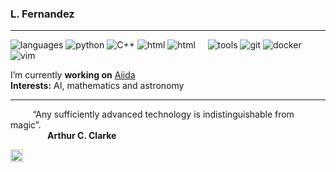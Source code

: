 ### L. Fernandez

----

![languages](https://img.shields.io/static/v1?label=&message=languages:&color=111&style=flat-square)
![python](https://img.shields.io/static/v1?logo=python&label=&message=python&color=36465D&logoColor=AAA&style=flat-square&link=)
![C++](https://img.shields.io/static/v1?logo=c%2B%2B&label=&message=C%2B%2B&color=36465D&logoColor=AAA&style=flat-square&link=)
![html](https://img.shields.io/static/v1?logo=html5&label=&message=html5&color=36465D&logoColor=AAA&style=flat-square&link=)
![html](https://img.shields.io/static/v1?logo=latex&label=&message=latex&color=36465D&logoColor=AAA&style=flat-square&link=)
&nbsp;&nbsp;&nbsp;
![tools](https://img.shields.io/static/v1?label=&message=tools:&color=111&style=flat-square)
![git](https://img.shields.io/static/v1?logo=git&label=&message=git&color=36465D&logoColor=AAA&style=flat-square)
![docker](https://img.shields.io/static/v1?logo=docker&label=&message=docker&color=36465D&logoColor=AAA&style=flat-square)
![vim](https://img.shields.io/static/v1?logo=vim&label=&message=vim&color=36465D&logoColor=AAA&style=flat-square)

I’m currently **working on** <a href="https://www.aiida.net/sections/about.html">Aiida</a><br>
**Interests:** AI, mathematics and astronomy

----

&nbsp;&nbsp;&nbsp;&nbsp;&nbsp;&nbsp;&nbsp;&nbsp;&nbsp;“Any sufficiently advanced technology is indistinguishable from magic”.<br>
&nbsp;&nbsp;&nbsp;&nbsp;&nbsp;&nbsp;&nbsp;&nbsp;&nbsp;&nbsp;&nbsp;&nbsp;&nbsp;&nbsp;&nbsp;**Arthur C. Clarke**

<a href="https://www.linkedin.com/in/lucas-fernandez-vilanova-447890229/">
  <img align="left" alt="Lucas's LinkedIn" width="20px" src="https://simpleicons.now.sh/linkedin/495f7e" />
</a>


<!--![Top Langs](https://github-readme-stats.vercel.app/api/top-langs/?username=LucR31&layout=compact)-->
<!--![Anurag's GitHub stats](https://github-readme-stats.vercel.app/api?username=LucR31&show_icons=true&theme=dracula&rank_icon=github)-->


<!--
**LucR31/LucR31** is a ✨ _special_ ✨ repository because its `README.md` (this file) appears on your GitHub profile.
![Top Langs](https://github-readme-stats.vercel.app/api/top-langs/?username=LucR31&layout=compact)

Here are some ideas to get you started:

- 🔭 I’m currently working on ...
- 🌱 I’m currently learning ...
- 👯 I’m looking to collaborate on ...
- 🤔 I’m looking for help with ...
- 💬 Ask me about ...
- 📫 How to reach me: ...
- 😄 Pronouns: ...
- ⚡ Fun fact: ...
-->
